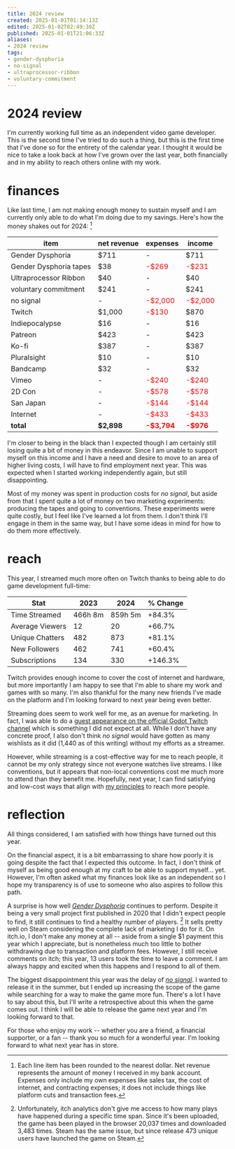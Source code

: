 ```yaml
---
title: 2024 review
created: 2025-01-01T01:14:13Z
edited: 2025-01-02T02:49:30Z
published: 2025-01-01T21:06:33Z
aliases:
- 2024 review
tags:
- gender-dysphoria
- no-signal
- ultraprocessor-ribbon
- voluntary-commitment
---
```


# 2024 review

I'm currently working full time as an independent video game developer. This is the second time I've tried to do such a thing, but this is the first time that I've done so for the entirety of the calendar year. I thought it would be nice to take a look back at how I've grown over the last year, both financially and in my ability to reach others online with my work.

# finances

Like last time, I am not making enough money to sustain myself and I am currently only able to do what I'm doing due to my savings. Here's how the money shakes out for 2024: [^1]

| item                   | net revenue | expenses | income   |
|------------------------|-------------|----------|----------|
| Gender Dysphoria       | \$711 | - | \$711 |
| Gender Dysphoria tapes | \$38 | <span style="color:red">-$269</span> | <span style="color:red">-$231</span> |
| Ultraprocessor Ribbon  | \$40 | - | \$40 |
| voluntary commitment   | \$241 | - | \$241 |
| no signal              | - | <span style="color:red">-$2,000</span> | <span style="color:red">-$2,000</span> |
| Twitch                 | \$1,000 | <span style="color:red">-$130</span> | \$870 |
| Indiepocalypse         | \$16 | - | \$16 |
| Patreon                | \$423 | - | \$423 |
| Ko-fi                  | \$387 | - | \$387 |
| Pluralsight            | \$10 | - | \$10 |
| Bandcamp               | \$32 | - | \$32 |
| Vimeo                  | - | <span style="color:red">-$240</span> | <span style="color:red">-$240</span> |
| 2D Con                 | - | <span style="color:red">-$578</span> | <span style="color:red">-$578</span> |
| San Japan              | - | <span style="color:red">-$144</span> | <span style="color:red">-$144</span> |
| Internet               | - | <span style="color:red">-$433</span> | <span style="color:red">-$433</span> |
| **total**              | **\$2,898** | **<span style="color:red">-$3,794</span>** | **<span style="color:red">-$976</span>** |

I'm closer to being in the black than I expected though I am certainly still losing quite a bit of money in this endeavor. Since I am unable to support myself on this income and I have a need and desire to move to an area of higher living costs, I will have to find employment next year. This was expected when I started working independently again, but still disappointing.

Most of my money was spent in production costs for _no signal_, but aside from that I spent quite a lot of money on two marketing experiments: producing the tapes and going to conventions. These experiments were quite costly, but I feel like I've learned a lot from them. I don't think I'll engage in them in the same way, but I have some ideas in mind for how to do them more effectively.

# reach

This year, I streamed much more often on Twitch thanks to being able to do game development full-time:

| Stat            | 2023    | 2024    | % Change |
|-----------------|---------|---------|----------|
| Time Streamed   | 466h 8m | 859h 5m |   +84.3% |
| Average Viewers | 12      | 20      |   +66.7% |
| Unique Chatters | 482     | 873     |   +81.1% |
| New Followers   | 462     | 741     |   +60.4% |
| Subscriptions   | 134     | 330     |  +146.3% |

Twitch provides enough income to cover the cost of internet and hardware, but more importantly I am happy to see that I'm able to share my work and games with so many. I'm also thankful for the many new friends I've made on the platform and I'm looking forward to next year being even better.

Streaming does seem to work well for me, as an avenue for marketing. In fact, I was able to do a [guest appearance on the official Godot Twitch channel](https://www.youtube.com/watch?v=4vhD7ABCYso) which is something I did not expect at all. While I don't have any concrete proof, I also don't think _no signal_ would have gotten as many wishlists as it did (1,440 as of this writing) without my efforts as a streamer.

However, while streaming is a cost-effective way for me to reach people, it cannot be my only strategy since not everyone watches live streams. I like conventions, but it appears that non-local conventions cost me much more to attend than they benefit me. Hopefully, next year, I can find satisfying and low-cost ways that align with [my principles](20231014020640.md) to reach more people.

# reflection

All things considered, I am satisfied with how things have turned out this year.

On the financial aspect, it is a bit embarrassing to share how poorly it is going despite the fact that I expected this outcome. In fact, I don't think of myself as being good enough at my craft to be able to support myself... yet. However, I'm often asked what my finances look like as an independent so I hope my transparency is of use to someone who also aspires to follow this path.

A surprise is how well _[Gender Dysphoria](../press-kits/gender-dysphoria.md)_ continues to perform. Despite it being a very small project first published in 2020 that I didn't expect people to find, it still continues to find a healthy number of players. [^2] It sells pretty well on Steam considering the complete lack of marketing I do for it. On itch.io, I don't make any money at all -- aside from a single $1 payment this year which I appreciate, but is nonetheless much too little to bother withdrawing due to transaction and platform fees. However, I still receive comments on itch; this year, 13 users took the time to leave a comment. I am always happy and excited when this happens and I respond to all of them.

The biggest disappointment this year was the delay of _[no signal](../press-kits/no-signal.md)_. I wanted to release it in the summer, but I ended up increasing the scope of the game while searching for a way to make the game more fun. There's a lot I have to say about this, but I'll write a retrospective about this when the game comes out. I think I will be able to release the game next year and I'm looking forward to that.

For those who enjoy my work -- whether you are a friend, a financial supporter, or a fan -- thank you so much for a wonderful year. I'm looking forward to what next year has in store.

[^1]: Each line item has been rounded to the nearest dollar. Net revenue represents the amount of money I received in my bank account. Expenses only include my own expenses like sales tax, the cost of internet, and contracting expenses; it does not include things like platform cuts and transaction fees.
[^2]: Unfortunately, itch analytics don't give me access to how many plays have happened during a specific time span. Since it's been uploaded, the game has been played in the browser 20,037 times and downloaded 3,483 times. Steam has the same issue, but since release 473 unique users have launched the game on Steam.
